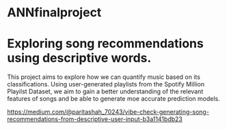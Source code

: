 # ANNfinalproject
 
# Exploring song recommendations using descriptive words.

This project aims to explore how we can quantify music based on its classifications. Using user-generated playlists from the Spotify Million Playilst Dataset, we aim to gain a better understanding of the relevant features of songs and be able to generate moe accurate prediction models. 

https://medium.com/@paritashah_70243/vibe-check-generating-song-recommendations-from-descriptive-user-input-b3a1141bdb23
